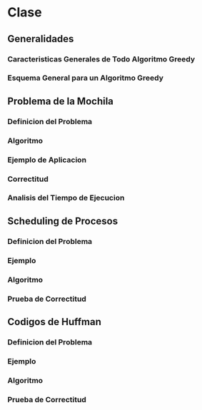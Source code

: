 # Clase

## Generalidades

### Caracteristicas Generales de Todo Algoritmo Greedy

### Esquema General para un Algoritmo Greedy

## Problema de la Mochila

### Definicion del Problema

### Algoritmo

### Ejemplo de Aplicacion

### Correctitud

### Analisis del Tiempo de Ejecucion

## Scheduling de Procesos

### Definicion del Problema

### Ejemplo

### Algoritmo

### Prueba de Correctitud

## Codigos de Huffman

### Definicion del Problema

### Ejemplo

### Algoritmo

### Prueba de Correctitud

